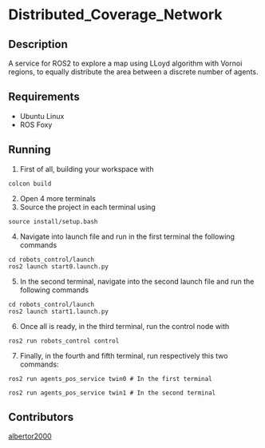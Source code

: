# Distributed_Coverage_Network

## Description

A service for ROS2 to explore a map using LLoyd algorithm with Vornoi regions, to equally distribute the area between a discrete number of agents.

## Requirements

- Ubuntu Linux
- ROS Foxy

## Running

1. First of all, building your workspace with
```
colcon build
```
2. Open 4 more terminals
3. Source the project in each terminal using
```
source install/setup.bash
```
4. Navigate into launch file and run in the first terminal the following commands
```
cd robots_control/launch
ros2 launch start0.launch.py
```
5. In the second terminal, navigate into the second launch file and run the following commands
```
cd robots_control/launch
ros2 launch start1.launch.py
```
6. Once all is ready, in the third terminal, run the control node with
```
ros2 run robots_control control
```
7. Finally, in the fourth and fifth terminal, run respectively this two commands:
```
ros2 run agents_pos_service twin0 # In the first terminal
```
```
ros2 run agents_pos_service twin1 # In the second terminal
```

## Contributors

[albertor2000](https://github.com/albertor2000)
